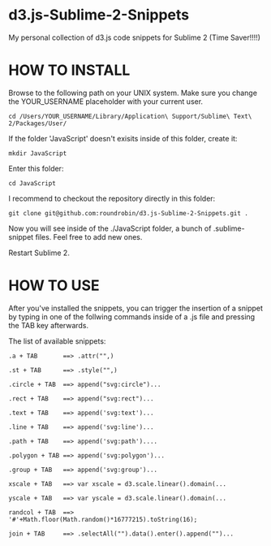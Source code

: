 d3.js-Sublime-2-Snippets
========================

My personal collection of d3.js code snippets for Sublime 2 (Time Saver!!!!)


HOW TO INSTALL
==============
Browse to the following path on your UNIX system. Make sure you change the YOUR_USERNAME placeholder
with your current user.
```
cd /Users/YOUR_USERNAME/Library/Application\ Support/Sublime\ Text\ 2/Packages/User/
```

If the folder 'JavaScript' doesn't exisits inside of this folder, create it:
```
mkdir JavaScript
```
Enter this folder:
```
cd JavaScript
```

I recommend to checkout the repository directly in this folder:

```
git clone git@github.com:roundrobin/d3.js-Sublime-2-Snippets.git .
```

Now you will see inside of the ./JavaScript folder, a bunch of .sublime-snippet files.
Feel free to add new ones.

Restart Sublime 2.

HOW TO USE
==============
After you've installed the snippets, you can trigger the insertion of a snippet by typing in one of 
the follwing commands inside of a .js file and pressing the TAB key afterwards.

The list of available snippets:
```
.a + TAB       ==> .attr("",)

.st + TAB      ==> .style("",)

.circle + TAB  ==> append("svg:circle")...

.rect + TAB    ==> append("svg:rect")...

.text + TAB    ==> append('svg:text')...

.line + TAB    ==> append('svg:line')...

.path + TAB    ==> append('svg:path')....

.polygon + TAB ==> append('svg:polygon')...

.group + TAB   ==> append('svg:group')...
                    
xscale + TAB   ==> var xscale = d3.scale.linear().domain(...

yscale + TAB   ==> var yscale = d3.scale.linear().domain(...

randcol + TAB  ==> '#'+Math.floor(Math.random()*16777215).toString(16);

join + TAB     ==> .selectAll("").data().enter().append("")...
```




